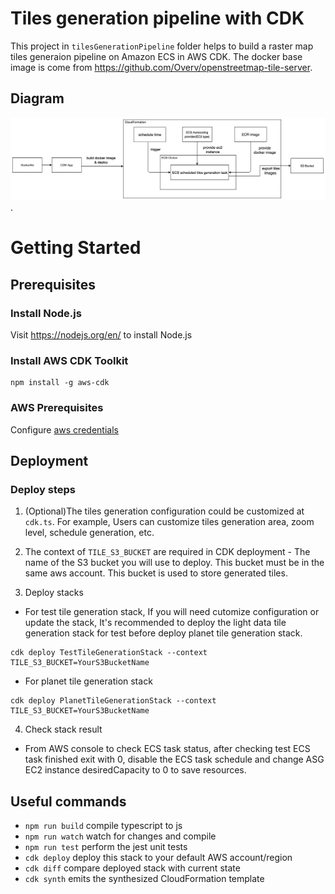 # Tiles generation pipeline with CDK

 This project in `tilesGenerationPipeline` folder helps to build a raster map tiles generaion pipeline on Amazon ECS in AWS CDK. The docker base image is come from https://github.com/Overv/openstreetmap-tile-server.

## Diagram
![alt text](./tiles-generation-diagram.png).

#  Getting Started
## Prerequisites

### Install Node.js

Visit https://nodejs.org/en/ to install Node.js
### Install AWS CDK Toolkit

```
npm install -g aws-cdk
```
### AWS Prerequisites
Configure [aws credentials](https://docs.aws.amazon.com/cdk/latest/guide/getting_started.html#getting_started_prerequisites)
## Deployment

### Deploy steps

1. (Optional)The tiles generation configuration could be customized at `cdk.ts`. For example, Users can customize tiles generation area, zoom level, schedule generation, etc.


2. The context of `TILE_S3_BUCKET` are required in CDK deployment - The name of the S3 bucket you will use to deploy. This bucket must be in the same aws account. This bucket is used to store generated tiles.

3. Deploy stacks

* For test tile generation stack, If you will need cutomize configuration or update the stack, It's recommended to deploy the light data tile generation stack for test before deploy planet tile generation stack.
```
cdk deploy TestTileGenerationStack --context TILE_S3_BUCKET=YourS3BucketName
```

* For planet tile generation stack
```
cdk deploy PlanetTileGenerationStack --context TILE_S3_BUCKET=YourS3BucketName
```
4. Check stack result

* From AWS console to check ECS task status, after checking test ECS task finished exit with 0, disable the ECS task schedule and change ASG EC2 instance desiredCapacity to 0 to save resources.

## Useful commands

 * `npm run build`   compile typescript to js
 * `npm run watch`   watch for changes and compile
 * `npm run test`    perform the jest unit tests
 * `cdk deploy`      deploy this stack to your default AWS account/region
 * `cdk diff`        compare deployed stack with current state
 * `cdk synth`       emits the synthesized CloudFormation template

